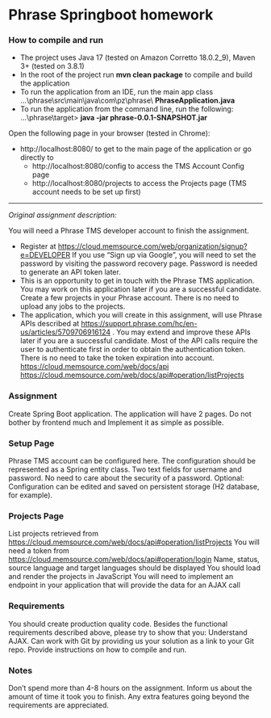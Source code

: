 # Phrase Springboot homework

### How to compile and run

* The project uses Java 17 (tested on Amazon Corretto 18.0.2_9), Maven 3+ (tested on 3.8.1)
* In the root of the project run **mvn clean package** to compile and build the application
* To run the application from an IDE, run the main app class ...\phrase\src\main\java\com\pz\phrase\ **PhraseApplication.java**
* To run the application from the command line, run the following: ...\phrase\target> **java -jar phrase-0.0.1-SNAPSHOT.jar** 

Open the following page in your browser (tested in Chrome):
* http://localhost:8080/ to get to the main page of the application or go directly to
  * http://localhost:8080/config to access the TMS Account Config page
  * http://localhost:8080/projects to access the Projects page (TMS account needs to be set up first)

---

*Original assignment description:*


You will need a Phrase TMS developer account to finish the assignment.

* Register at https://cloud.memsource.com/web/organization/signup?e=DEVELOPER
If you use “Sign up via Google”, you will need to set the password by visiting the password recovery page. Password is needed to generate an API token later.
* This is an opportunity to get in touch with the Phrase TMS application.
You may work on this application later if you are a successful candidate.
Create a few projects in your Phrase account. There is no need to upload any jobs to the projects.
* The application, which you will create in this assignment, will use Phrase APIs described at https://support.phrase.com/hc/en-us/articles/5709706916124 .
You may extend and improve these APIs later if you are a successful candidate.
Most of the API calls require the user to authenticate first in order to obtain the authentication token.
There is no need to take the token expiration into account.
https://cloud.memsource.com/web/docs/api
https://cloud.memsource.com/web/docs/api#operation/listProjects

### Assignment
Create Spring Boot application.
The application will have 2 pages.
Do not bother by frontend much and Implement it as simple as possible.

### Setup Page
Phrase TMS account can be configured here.
The configuration should be represented as a Spring entity class.
Two text fields for username and password.
No need to care about the security of a password.
Optional: Configuration can be edited and saved on persistent storage (H2 database, for example).

### Projects Page
List projects retrieved from https://cloud.memsource.com/web/docs/api#operation/listProjects
You will need a token from https://cloud.memsource.com/web/docs/api#operation/login
Name, status, source language and target languages should be displayed
You should load and render the projects in JavaScript
You will need to implement an endpoint in your application that will provide the data for an AJAX call

### Requirements
You should create production quality code.
Besides the functional requirements described above, please try to show that you:
Understand AJAX.
Can work with Git by providing us your solution as a link to your Git repo.
Provide instructions on how to compile and run.

### Notes
Don’t spend more than 4-8 hours on the assignment.
Inform us about the amount of time it took you to finish.
Any extra features going beyond the requirements are appreciated.


